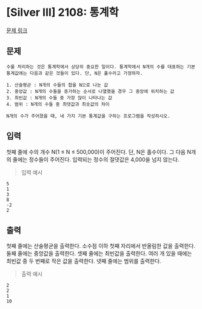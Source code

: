 # [Silver III] 2108: 통계학
[문제 링크](https://www.acmicpc.net/problem/2108)

## 문제
```
수를 처리하는 것은 통계학에서 상당히 중요한 일이다. 통계학에서 N개의 수를 대표하는 기본 통계값에는 다음과 같은 것들이 있다. 단, N은 홀수라고 가정하자.

1. 산술평균 : N개의 수들의 합을 N으로 나눈 값
2. 중앙값 : N개의 수들을 증가하는 순서로 나열했을 경우 그 중앙에 위치하는 값
3. 최빈값 : N개의 수들 중 가장 많이 나타나는 값
4. 범위 : N개의 수들 중 최댓값과 최솟값의 차이

N개의 수가 주어졌을 때, 네 가지 기본 통계값을 구하는 프로그램을 작성하시오.
```

## 입력
첫째 줄에 수의 개수 N(1 ≤ N ≤ 500,000)이 주어진다. 
단, N은 홀수이다. 그 다음 N개의 줄에는 정수들이 주어진다. 
입력되는 정수의 절댓값은 4,000을 넘지 않는다.
> 입력 예시
```
5
1
3
8
-2
2
```

## 출력
첫째 줄에는 산술평균을 출력한다. 소수점 이하 첫째 자리에서 반올림한 값을 출력한다.
둘째 줄에는 중앙값을 출력한다.
셋째 줄에는 최빈값을 출력한다. 여러 개 있을 때에는 최빈값 중 두 번째로 작은 값을 출력한다.
넷째 줄에는 범위를 출력한다.
> 출력 예시
```
2
2
1
10
```
